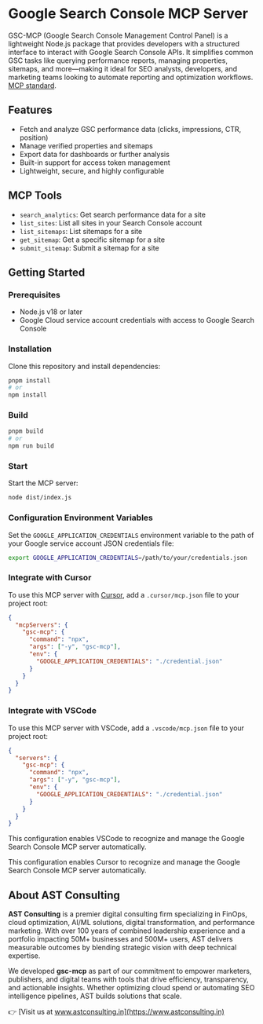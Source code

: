 # Google Search Console MCP Server

GSC-MCP (Google Search Console Management Control Panel) is a lightweight Node.js package that provides developers with a structured interface to interact with Google Search Console APIs. It simplifies common GSC tasks like querying performance reports, managing properties, sitemaps, and more—making it ideal for SEO analysts, developers, and marketing teams looking to automate reporting and optimization workflows. [MCP standard](https://modelcontextprotocol.wiki/en/introduction).

## Features

- Fetch and analyze GSC performance data (clicks, impressions, CTR, position)
- Manage verified properties and sitemaps
- Export data for dashboards or further analysis
- Built-in support for access token management
- Lightweight, secure, and highly configurable

## MCP Tools

- `search_analytics`: Get search performance data for a site
- `list_sites`: List all sites in your Search Console account
- `list_sitemaps`: List sitemaps for a site
- `get_sitemap`: Get a specific sitemap for a site
- `submit_sitemap`: Submit a sitemap for a site

## Getting Started

### Prerequisites

- Node.js v18 or later
- Google Cloud service account credentials with access to Google Search Console

### Installation

Clone this repository and install dependencies:

```bash
pnpm install
# or
npm install
```

### Build

```bash
pnpm build
# or
npm run build
```

### Start

Start the MCP server:

```bash
node dist/index.js
```

### Configuration Environment Variables

Set the `GOOGLE_APPLICATION_CREDENTIALS` environment variable to the path of your Google service account JSON credentials file:

```bash
export GOOGLE_APPLICATION_CREDENTIALS=/path/to/your/credentials.json
```

### Integrate with Cursor

To use this MCP server with [Cursor](https://www.cursor.so), add a `.cursor/mcp.json` file to your project root:

```json
{
  "mcpServers": {
    "gsc-mcp": {
      "command": "npx",
      "args": ["-y", "gsc-mcp"],
      "env": {
        "GOOGLE_APPLICATION_CREDENTIALS": "./credential.json"
      }
    }
  }
}
```

### Integrate with VSCode

To use this MCP server with VSCode, add a `.vscode/mcp.json` file to your project root:

```json
{
  "servers": {
    "gsc-mcp": {
      "command": "npx",
      "args": ["-y", "gsc-mcp"],
      "env": {
        "GOOGLE_APPLICATION_CREDENTIALS": "./credential.json"
      }
    }
  }
}
```

This configuration enables VSCode to recognize and manage the Google Search Console MCP server automatically.

This configuration enables Cursor to recognize and manage the Google Search Console MCP server automatically.

## About AST Consulting

**AST Consulting** is a premier digital consulting firm specializing in FinOps, cloud optimization, AI/ML solutions, digital transformation, and performance marketing. With over 100 years of combined leadership experience and a portfolio impacting 50M+ businesses and 500M+ users, AST delivers measurable outcomes by blending strategic vision with deep technical expertise.

We developed **gsc-mcp** as part of our commitment to empower marketers, publishers, and digital teams with tools that drive efficiency, transparency, and actionable insights. Whether optimizing cloud spend or automating SEO intelligence pipelines, AST builds solutions that scale.

👉 [Visit us at www.astconsulting.in](https://www.astconsulting.in)
